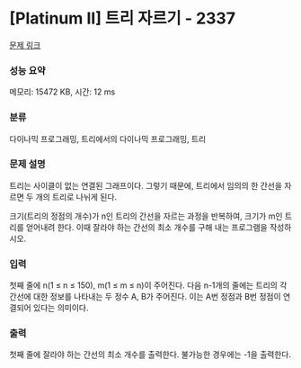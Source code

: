 # [Platinum II] 트리 자르기 - 2337 

[문제 링크](https://www.acmicpc.net/problem/2337) 

### 성능 요약

메모리: 15472 KB, 시간: 12 ms

### 분류

다이나믹 프로그래밍, 트리에서의 다이나믹 프로그래밍, 트리

### 문제 설명

<p>트리는 사이클이 없는 연결된 그래프이다. 그렇기 때문에, 트리에서 임의의 한 간선을 자르면 두 개의 트리로 나뉘게 된다.</p>

<p>크기(트리의 정점의 개수)가 n인 트리의 간선을 자르는 과정을 반복하여, 크기가 m인 트리를 얻어내려 한다. 이때 잘라야 하는 간선의 최소 개수를 구해 내는 프로그램을 작성하시오.</p>

### 입력 

 <p>첫째 줄에 n(1 ≤ n ≤ 150), m(1 ≤ m ≤ n)이 주어진다. 다음 n-1개의 줄에는 트리의 각 간선에 대한 정보를 나타내는 두 정수 A, B가 주어진다. 이는 A번 정점과 B번 정점이 연결되어 있다는 의미이다.</p>

### 출력 

 <p>첫째 줄에 잘라야 하는 간선의 최소 개수를 출력한다. 불가능한 경우에는 -1을 출력한다.</p>

